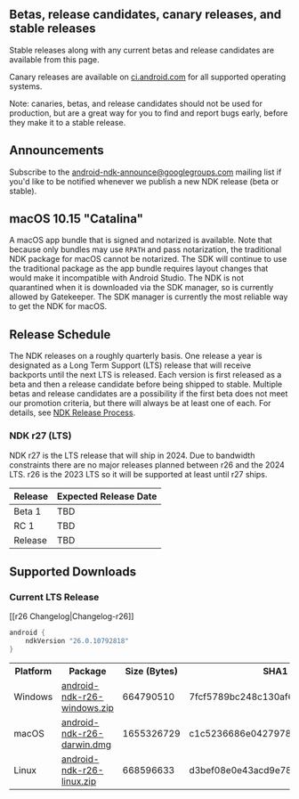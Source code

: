 ## Betas, release candidates, canary releases, and stable releases

Stable releases along with any current betas and release candidates are available from this page.

Canary releases are available on [ci.android.com](https://ci.android.com/builds/branches/aosp-master-ndk/grid?) for all supported operating systems.

Note: canaries, betas, and release candidates should not be used for production, but are a great way for you to find and report bugs early, before they make it to a stable release.

## Announcements

Subscribe to the [android-ndk-announce@googlegroups.com](https://groups.google.com/g/android-ndk-announce) mailing list if you'd like to be notified whenever we publish a new NDK release (beta or stable).

## macOS 10.15 "Catalina"

A macOS app bundle that is signed and notarized is available. Note that because only bundles may use `RPATH` and pass notarization, the traditional NDK package for macOS cannot be notarized. The SDK will continue to use the traditional package as the app bundle requires layout changes that would make it incompatible with Android Studio. The NDK is not quarantined when it is downloaded via the SDK manager, so is currently allowed by Gatekeeper. The SDK manager is currently the most reliable way to get the NDK for macOS.

## Release Schedule

The NDK releases on a roughly quarterly basis. One release a year is designated
as a Long Term Support (LTS) release that will receive backports until the next
LTS is released. Each version is first released as a beta and then a release
candidate before being shipped to stable. Multiple betas and release candidates
are a possibility if the first beta does not meet our promotion criteria, but
there will always be at least one of each. For details, see [NDK Release
Process](/android/ndk/wiki/NDK-Release-Process).

### NDK r27 (LTS)

NDK r27 is the LTS release that will ship in 2024. Due to bandwidth constraints
there are no major releases planned between r26 and the 2024 LTS. r26 is the
2023 LTS so it will be supported at least until r27 ships.

Release | Expected Release Date
------- | ---------------------
Beta 1  | TBD
RC 1    | TBD
Release | TBD

## Supported Downloads

### Current LTS Release

[[r26 Changelog|Changelog-r26]]

```gradle
android {
    ndkVersion "26.0.10792818"
}
```

<table>
  <tr>
    <th>Platform</th>
    <th>Package</th>
    <th>Size (Bytes)</th>
    <th>SHA1 Checksum</th>
  </tr>
  <tr>
    <td>Windows</td>
    <td><a href="https://dl.google.com/android/repository/android-ndk-r26-windows.zip">android-ndk-r26-windows.zip</a></td>
    <td>664790510</td>
    <td>7fcf5789bc248c130af675720353819f72b02b94</td>
  </tr>
  <tr>
    <td>macOS</td>
    <td><a href="https://dl.google.com/android/repository/android-ndk-r26-darwin.dmg">android-ndk-r26-darwin.dmg</a></td>
    <td>1655326729</td>
    <td>c1c5236686e0427978d0afba60f544383d27216b</td>
  </tr>
  <tr>
    <td>Linux</td>
    <td><a href="https://dl.google.com/android/repository/android-ndk-r26-linux.zip">android-ndk-r26-linux.zip</a></td>
    <td>668596633</td>
    <td>d3bef08e0e43acd9e7815538df31818692d548bb</td>
  </tr>
</table>
